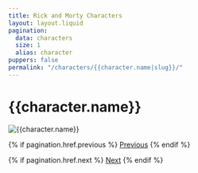 ```yaml
---
title: Rick and Morty Characters
layout: layout.liquid
pagination:
  data: characters
  size: 1
  alias: character
puppers: false
permalink: "/characters/{{character.name|slug}}/"
---
```


# {{character.name}}

![{{character.name}}]({{character.image}})

{% if pagination.href.previous %}
<a href="{{pagination.href.previous}}">Previous</a>
{% endif %}

{% if pagination.href.next %}
<a href="{{pagination.href.next}}">Next</a>
{% endif %}
